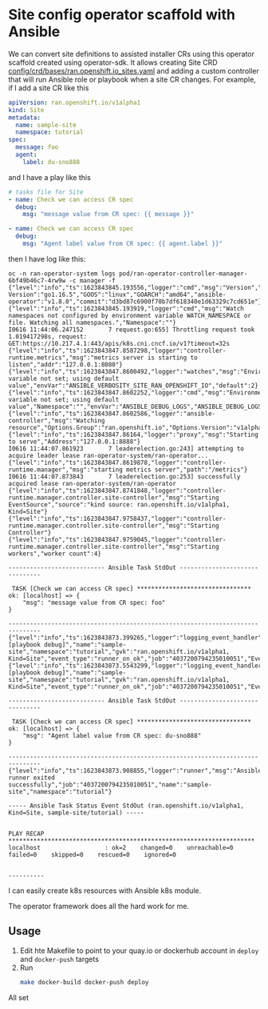 # Site config operator scaffold with Ansible
We can convert site definitions to assisted installer CRs using this operator scaffold created using operator-sdk.
It allows creating Site CRD
[config/crd/bases/ran.openshift.io_sites.yaml]([config/crd/bases/ran.openshift.io_sites.yaml) and adding a custom controller that will run Ansible role or playbook when a site CR changes.
For example, if I add a site CR like this
```yml
apiVersion: ran.openshift.io/v1alpha1
kind: Site
metadata:
  name: sample-site
  namespace: tutorial
spec:
  message: foo
  agent:
    label: du-sno888
```
and I have a play like this
```yml
# tasks file for Site
- name: Check we can access CR spec
  debug:
    msg: "message value from CR spec: {{ message }}"

- name: Check we can access CR spec
  debug:
    msg: "Agent label value from CR spec: {{ agent.label }}"

```

then I have log like this:

```console
oc -n ran-operator-system logs pod/ran-operator-controller-manager-6bf49b46c7-4rw9w -c manager -f
{"level":"info","ts":1623843845.193556,"logger":"cmd","msg":"Version","Go Version":"go1.16.5","GOOS":"linux","GOARCH":"amd64","ansible-operator":"v1.8.0","commit":"d3bd87c6900f70b7df618340e1d63329c7cd651e"}
{"level":"info","ts":1623843845.193919,"logger":"cmd","msg":"Watch namespaces not configured by environment variable WATCH_NAMESPACE or file. Watching all namespaces.","Namespace":""}
I0616 11:44:06.247152       7 request.go:655] Throttling request took 1.019417298s, request: GET:https://10.217.4.1:443/apis/k8s.cni.cncf.io/v1?timeout=32s
{"level":"info","ts":1623843847.8587298,"logger":"controller-runtime.metrics","msg":"metrics server is starting to listen","addr":"127.0.0.1:8080"}
{"level":"info","ts":1623843847.8600492,"logger":"watches","msg":"Environment variable not set; using default value","envVar":"ANSIBLE_VERBOSITY_SITE_RAN_OPENSHIFT_IO","default":2}
{"level":"info","ts":1623843847.8602252,"logger":"cmd","msg":"Environment variable not set; using default value","Namespace":"","envVar":"ANSIBLE_DEBUG_LOGS","ANSIBLE_DEBUG_LOGS":false}
{"level":"info","ts":1623843847.8602586,"logger":"ansible-controller","msg":"Watching resource","Options.Group":"ran.openshift.io","Options.Version":"v1alpha1","Options.Kind":"Site"}
{"level":"info","ts":1623843847.86164,"logger":"proxy","msg":"Starting to serve","Address":"127.0.0.1:8888"}
I0616 11:44:07.861923       7 leaderelection.go:243] attempting to acquire leader lease ran-operator-system/ran-operator...
{"level":"info","ts":1623843847.8619878,"logger":"controller-runtime.manager","msg":"starting metrics server","path":"/metrics"}
I0616 11:44:07.873843       7 leaderelection.go:253] successfully acquired lease ran-operator-system/ran-operator
{"level":"info","ts":1623843847.8741848,"logger":"controller-runtime.manager.controller.site-controller","msg":"Starting EventSource","source":"kind source: ran.openshift.io/v1alpha1, Kind=Site"}
{"level":"info","ts":1623843847.9758437,"logger":"controller-runtime.manager.controller.site-controller","msg":"Starting Controller"}
{"level":"info","ts":1623843847.9759045,"logger":"controller-runtime.manager.controller.site-controller","msg":"Starting workers","worker count":4}

--------------------------- Ansible Task StdOut -------------------------------

 TASK [Check we can access CR spec] ******************************** 
ok: [localhost] => {
    "msg": "message value from CR spec: foo"
}

-------------------------------------------------------------------------------
{"level":"info","ts":1623843873.399265,"logger":"logging_event_handler","msg":"[playbook debug]","name":"sample-site","namespace":"tutorial","gvk":"ran.openshift.io/v1alpha1, Kind=Site","event_type":"runner_on_ok","job":"4037200794235010051","EventData.TaskArgs":""}
{"level":"info","ts":1623843873.5543299,"logger":"logging_event_handler","msg":"[playbook debug]","name":"sample-site","namespace":"tutorial","gvk":"ran.openshift.io/v1alpha1, Kind=Site","event_type":"runner_on_ok","job":"4037200794235010051","EventData.TaskArgs":""}

--------------------------- Ansible Task StdOut -------------------------------

 TASK [Check we can access CR spec] ******************************** 
ok: [localhost] => {
    "msg": "Agent label value from CR spec: du-sno888"
}

-------------------------------------------------------------------------------
{"level":"info","ts":1623843873.908855,"logger":"runner","msg":"Ansible-runner exited successfully","job":"4037200794235010051","name":"sample-site","namespace":"tutorial"}

----- Ansible Task Status Event StdOut (ran.openshift.io/v1alpha1, Kind=Site, sample-site/tutorial) -----


PLAY RECAP *********************************************************************
localhost                  : ok=2    changed=0    unreachable=0    failed=0    skipped=0    rescued=0    ignored=0   


----------

```

I can easily create k8s resources with Ansible k8s module.

The operator framework does all the hard work for me.

## Usage
1. Edit hte Makefile to point to your quay.io or dockerhub account in `deploy` and `docker-push` targets
1. Run 
    ```bash
    make docker-build docker-push deploy

    ```
All set
